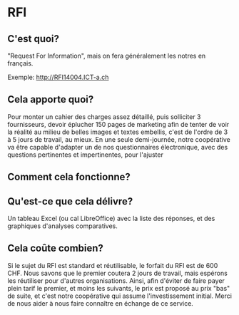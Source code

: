 # RFI
## C'est quoi?
"Request For Information", mais on fera généralement les notres en français. 

Exemple: http://RFI14004.ICT-a.ch

## Cela apporte quoi?
Pour monter un cahier des charges assez détaillé, puis solliciter 3 fournisseurs, devoir éplucher 150 pages de marketing afin de tenter de voir la réalité au milieu de belles images et textes embellis, c'est de l'ordre de 3 à 5 jours de travail, au mieux. En une seule demi-journée, notre coopérative va être capable d'adapter un de nos questionnaires électronique, avec des questions pertinentes et impertinentes, pour l'ajuster

## Comment cela fonctionne?

## Qu'est-ce que cela délivre?
Un tableau Excel (ou cal LibreOffice) avec la liste des réponses, et des graphiques d'analyses comparatives.

## Cela coûte combien?
Si le sujet du RFI est standard et réutilisable, le forfait du RFI est de 600 CHF. Nous savons que le premier coutera 2 jours de travail, mais espérons les réutiliser pour d'autres organisations. Ainsi, afin d'éviter de faire payer plein tarif le premier, et moins les suivants, le prix est proposé au prix "bas" de suite, et c'est notre coopérative qui assume l'investissement initial. Merci de nous aider à nous faire connaître en échange de ce service.

